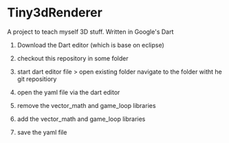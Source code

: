 Tiny3dRenderer
==============

A project to teach myself 3D stuff. Written in Google's Dart


1. Download the Dart editor (which is base on eclipse)
2. checkout this repository in some folder
3. start dart editor
	file > open existing folder
		navigate to the folder witht he git repositiory

4. open the yaml file via the dart editor
5. remove the vector_math and game_loop libraries 
6. add the vector_math and game_loop libraries 
7. save the yaml file